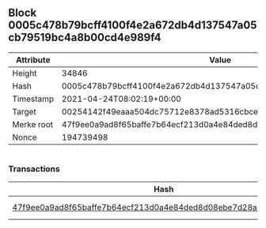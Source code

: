 ## Block 0005c478b79bcff4100f4e2a672db4d137547a05cb79519bc4a8b00cd4e989f4

Attribute | Value
--- | ---
Height | 34846
Hash | 0005c478b79bcff4100f4e2a672db4d137547a05cb79519bc4a8b00cd4e989f4
Timestamp | 2021-04-24T08:02:19+00:00
Target | 00254142f49eaaa504dc75712e8378ad5316cbcead634704b3734b6271167cc4
Merke root | 47f9ee0a9ad8f65baffe7b64ecf213d0a4e84ded8d08ebe7d28a8eae3cc14e65
Nonce | 194739498

```

```

### Transactions

Hash | Amount
--- | ---
[47f9ee0a9ad8f65baffe7b64ecf213d0a4e84ded8d08ebe7d28a8eae3cc14e65](47f9ee0a9ad8f65baffe7b64ecf213d0a4e84ded8d08ebe7d28a8eae3cc14e65.md) | 10.00000000 SKEPTI 
